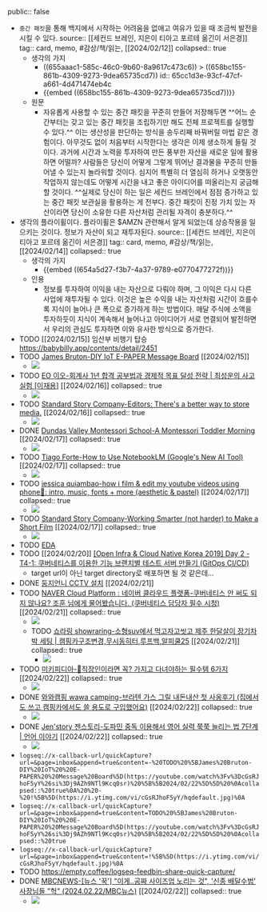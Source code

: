 public:: false

- `중간 패킷`을 통해 백지에서 시작하는 어려움을 없애고 여유가 있을 때 조금씩 발전을 시킬 수 있다.
  source:: [[세컨드 브레인, 지은이 티아고 포르테 옮긴이 서은경]]
  tag:: card, memo, #감상/책/읽는, [[2024/02/12]]
  collapsed:: true
	- 생각의 가지
		- ((655aaac1-585c-46c0-9b60-8a9617c473c6)) > ((658bc155-861b-4309-9273-9dea65735cd7))
		  id:: 65cc1d3e-93cf-47cf-a661-4d471474eb4c
		- {{embed ((658bc155-861b-4309-9273-9dea65735cd7))}}
	- 원문
		- 자유롭게 사용할 수 있는 중간 패킷을 꾸준히 만들어 저장해두면 ^^어느 순간부터는 갖고 있는 중간 패킷을 조립하기만 해도 전체 프로젝트를 실행할 수 있다.^^ 이는 생산성을 판단하는 방식을 송두리째 바꿔버릴 마법 같은 경험이다. 아무것도 없이 처음부터 시작한다는 생각은 이제 생소하게 들릴 것이다. 과거에 시간과 노력을 투자하여 만든 풍부한 자산을 새로운 일에 활용하면 어떨까? 사람들은 당신이 어떻게 그렇게 뛰어난 결과물을 꾸준히 만들어낼 수 있는지 놀라워할 것이다. 심지어 특별히 더 열심히 하거나 오랫동안 작업하지 않는데도 어떻게 시간을 내고 좋은 아이디어를 떠올리는지 궁금해할 것이다. ^^실제로 당신이 하는 일은 세컨드 브레인에서 점점 증가하고 있는 중간 패킷 보관실을 활용하는 게 전부다. 중간 패킷이 진정 가치 있는 자산이라면 당신이 소유한 다른 자산처럼 관리될 자격이 충분하다.^^
- 생각의 플라이휠이다. 플라이휠은 $AMZN 관련해서 알게 되었는데 상승작용을 일으키는 것이다. 정보가 자산이 되고 재투자된다.
  source:: [[세컨드 브레인, 지은이 티아고 포르테 옮긴이 서은경]]
  tag:: card, memo, #감상/책/읽는, [[2024/02/14]]
  collapsed:: true
	- 생각의 가지
		- {{embed ((654a5d27-f3b7-4a37-9789-e0770477272f))}}
	- 인용
		- 정보를 투자하여 이익을 내는 자산으로 다뤄야 하며, 그 이익은 다시 다른 사업에 재투자될 수 있다. 이것은 높은 수익을 내는 자산처럼 시간이 흐를수록 지식이 늘어나 큰 폭으로 증가하게 하는 방법이다. 매달 주식에 소액을 투자하듯이 지식이 계속해서 늘어나고 아이디어가 서로 연결되어 발전하면서 우리의 관심도 투자하면 이와 유사한 방식으로 증가한다.
- TODO [[2024/02/15]] 임산부 비행기 탑승 https://babybilly.app/contents/detail/2451
- TODO [James Bruton-DIY IoT  E-PAPER  Message Board](https://youtube.com/watch?v=cGsRJhoF5yY&si=j9AZh9NTl9Kcq0sr) [[2024/02/15]]
	- ![](https://i.ytimg.com/vi/cGsRJhoF5yY/hqdefault.jpg)
- TODO [EO 이오-회계사 1년 합격 공부법과 경제적 목표 달성 전략 | 최성운의 사고실험 [이재용]](https://youtube.com/watch?v=Q5Z-ovinDd0&si=Wd0SvYFuL7aI_vsn) [[2024/02/16]] 
  collapsed:: true
	- ![](https://i.ytimg.com/vi/Q5Z-ovinDd0/hqdefault.jpg)
- TODO [Standard Story Company-Editors: There's a better way to store media.](https://youtube.com/watch?v=cx1oyyKvnBE&si=dy4IxQKYLWqrZGTa) [[2024/02/16]]
  collapsed:: true
	- ![](https://i.ytimg.com/vi/cx1oyyKvnBE/hqdefault.jpg)
- DONE [Dundas Valley Montessori School-A Montessori Toddler Morning](https://youtube.com/watch?v=xI1ShY-zKus&si=pXjiVSH3p_ZyXqLi) [[2024/02/17]] 
  collapsed:: true
	- ![](https://i.ytimg.com/vi/xI1ShY-zKus/hqdefault.jpg)
- TODO [Tiago Forte-How to Use NotebookLM (Google's New AI Tool)](https://youtube.com/watch?v=iWPjBwXy_Io&si=VgxTlLMyxYIFrxhL) [[2024/02/17]] 
  collapsed:: true
	- ![](https://i.ytimg.com/vi/iWPjBwXy_Io/hqdefault.jpg)
- TODO [jessica quiambao-how i film & edit my youtube videos using phone📱: intro, music, fonts + more (aesthetic & pastel)](https://youtube.com/watch?v=13mpKPOah54&si=btRjwNl9GLOn6KIP) [[2024/02/17]] 
  collapsed:: true
	- ![](https://i.ytimg.com/vi/13mpKPOah54/hqdefault.jpg)
- TODO [Standard Story Company-Working Smarter (not harder) to Make a Short Film](https://youtube.com/watch?v=XCMJP2iiWII&si=y3EUrjgxzUnnl1bl) [[2024/02/17]] 
  collapsed:: true
	- ![](https://i.ytimg.com/vi/XCMJP2iiWII/hqdefault.jpg)
- TODO [EDA](https://aws.amazon.com/ko/what-is/eda/)
- TODO [[2024/02/20]] [ [Open Infra & Cloud Native Korea 2019] Day 2 - T4-1: 쿠버네티스를 이용한 기능 브랜치별 테스트 서버 만들기 (GitOps CI/CD)](https://www.youtube.com/watch?v=lmoOMkEecS4)
	- target url이 아닌 target directory로 배포하면 될 것 같은데...
- DONE [둥지언니 CCTV 설치](https://youtube.com/watch?v=Cs9XmTKEY7I&si=9HQ_mSwaZi8GPZLl) [[2024/02/21]]
- TODO [NAVER Cloud Platform : 네이버 클라우드 플랫폼-쿠버네티스 안 써도 되지 않나요? 조훈 님에게 물어봤습니다. (쿠버네티스 담당자 필수 시청)](https://youtube.com/watch?v=m-EmnMFRgeQ&si=iT6iBPZAPr0oVA6B) [[2024/02/21]]
  collapsed:: true
	- ![](https://i.ytimg.com/vi/m-EmnMFRgeQ/hqdefault.jpg)
	- TODO [쇼라링 showraring-소형suv에서 먹고자고씻고 제주 한달살이 장기차박 세팅 | 캠핑카구조변경,무시동히터,루프백,알피쿨25](https://youtube.com/watch?v=tVacpdkCzNQ&si=ju2_aTeLAP8nOnc4) [[2024/02/21]] 
	  collapsed:: true
		- ![](https://i.ytimg.com/vi/tVacpdkCzNQ/hqdefault.jpg)
- TODO [미키피디아-👟직장인이라면 꼭? 가지고 다녀야하는 필수템 6가지](https://youtube.com/watch?v=JIySBz4fJyE&si=ludj9176iD6SrPC4) [[2024/02/22]] 
  collapsed:: true
	- ![](https://i.ytimg.com/vi/JIySBz4fJyE/hqdefault.jpg)
- DONE [와와캠핑 wawa camping-브라텐 가스 그릴 내돈내산 첫 사옹후기 (집에서도 쓰고 캠핑카에서도 쓸 용도로 구입했어요)](https://youtube.com/watch?v=P6rmSppKzOQ&si=NLVZCb6mw9hMfXVV) [[2024/02/22]] 
  collapsed:: true
	- ![](https://i.ytimg.com/vi/P6rmSppKzOQ/hqdefault.jpg)
- DONE [Jen'story 젠스토리-도파민 중독 이용해서 영어 실력 쭉쭉 늘리는 법 7단계 | 언어 이야기](https://youtube.com/watch?v=qkn3jQe4sSY&si=4C_nrKOXzQlPcmGM) [[2024/02/22]] 
  collapsed:: true
	- ![](https://i.ytimg.com/vi/qkn3jQe4sSY/hqdefault.jpg)
- `logseq://x-callback-url/quickCapture?url=&page=inbox&append=true&content=-%20TODO%20%5BJames%20Bruton-DIY%20IoT%20%20E-PAPER%20%20Message%20Board%5D(https://youtube.com/watch%3Fv%3DcGsRJhoF5yY%26si%3Dj9AZh9NTl9Kcq0sr)%20%5B%5B2024/02/22%5D%5D%20%0Acollapsed::%20true%0A%20%20-%20!%5B%5D(https://i.ytimg.com/vi/cGsRJhoF5yY/hqdefault.jpg)%0A`
- `logseq://x-callback-url/quickCapture?url=&page=inbox&append=true&content=TODO%20%5BJames%20Bruton-DIY%20IoT%20%20E-PAPER%20%20Message%20Board%5D(https://youtube.com/watch%3Fv%3DcGsRJhoF5yY%26si%3Dj9AZh9NTl9Kcq0sr)%20%5B%5B2024/02/22%5D%5D%20%0Acollapsed::%20true`
- `logseq://x-callback-url/quickCapture?url=&page=inbox&append=true&content=!%5B%5D(https://i.ytimg.com/vi/cGsRJhoF5yY/hqdefault.jpg)%0A`
- TODO https://empty.coffee/logseq-feedbin-share-quick-capture/
- DONE [MBCNEWS-[뉴스 '꾹'] "이게..공짜 사이즈업 노리는 것", '신종 배달수법' 사장님들 "헉" (2024.02.22/MBC뉴스)](https://youtube.com/watch?v=k0gaWdftfUM&si=8OTSnLaBPrmjkNtK) [[2024/02/22]] 
  collapsed:: true
	- ![](https://i.ytimg.com/vi/k0gaWdftfUM/hqdefault.jpg)